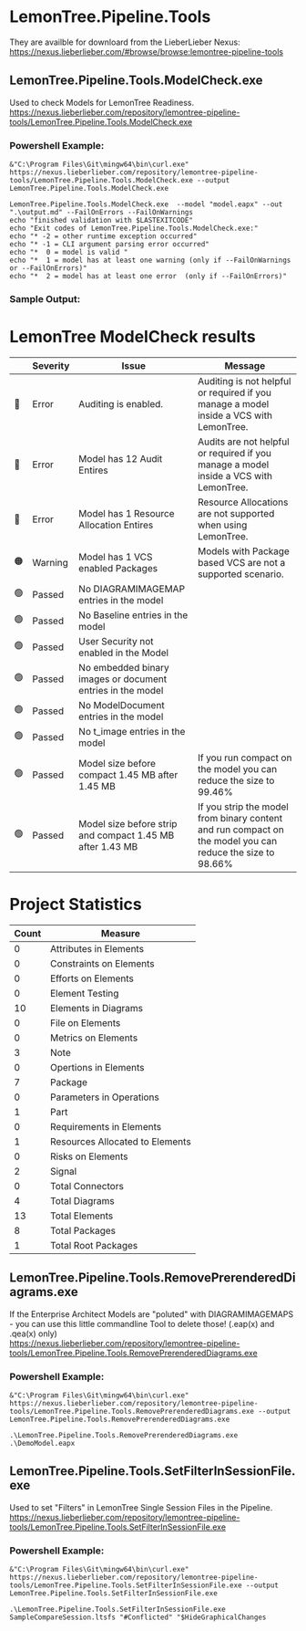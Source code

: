 # LemonTree.Pipeline.Tools

They are availble for downloard from the LieberLieber Nexus:\
https://nexus.lieberlieber.com/#browse/browse:lemontree-pipeline-tools

## LemonTree.Pipeline.Tools.ModelCheck.exe
Used to check Models for LemonTree Readiness.
https://nexus.lieberlieber.com/repository/lemontree-pipeline-tools/LemonTree.Pipeline.Tools.ModelCheck.exe
     

### Powershell Example:
```
&"C:\Program Files\Git\mingw64\bin\curl.exe" https://nexus.lieberlieber.com/repository/lemontree-pipeline-tools/LemonTree.Pipeline.Tools.ModelCheck.exe --output LemonTree.Pipeline.Tools.ModelCheck.exe

LemonTree.Pipeline.Tools.ModelCheck.exe  --model "model.eapx" --out ".\output.md" --FailOnErrors --FailOnWarnings
echo "finished validation with $LASTEXITCODE"
echo "Exit codes of LemonTree.Pipeline.Tools.ModelCheck.exe:"
echo "* -2 = other runtime exception occurred"
echo "* -1 = CLI argument parsing error occurred"
echo "*  0 = model is valid "
echo "*  1 = model has at least one warning (only if --FailOnWarnings or --FailOnErrors)"
echo "*  2 = model has at least one error  (only if --FailOnErrors)"
```

### Sample Output:

# LemonTree ModelCheck results
| | Severity | Issue | Message |
|----------|----------|---------|---------|
|:red_circle:|Error|Auditing is enabled.|Auditing is not helpful or required if you manage a model inside a VCS with LemonTree.|
|:red_circle:|Error|Model has 12 Audit Entires|Audits are not helpful or required if you manage a model inside a VCS with LemonTree.|
|:red_circle:|Error|Model has 1 Resource Allocation Entires|Resource Allocations are not supported when using LemonTree.|
|:orange_circle:|Warning|Model has 1 VCS enabled Packages|Models with Package based VCS  are not a supported scenario.|
|:green_circle:|Passed|No DIAGRAMIMAGEMAP entries in the model||
|:green_circle:|Passed|No Baseline entries in the model||
|:green_circle:|Passed|User Security not enabled in the Model||
|:green_circle:|Passed|No embedded binary images or document entries in the model||
|:green_circle:|Passed|No ModelDocument entries in the model||
|:green_circle:|Passed|No t_image entries in the model||
|:green_circle:|Passed|Model size before compact 1.45 MB after 1.45 MB|If you run compact on the model you can reduce the size to 99.46%|
|:green_circle:|Passed|Model size before strip and compact 1.45 MB after 1.43 MB|If you strip the model from binary content and run compact on the model you can reduce the size to 98.66%|

# Project Statistics
|Count|Measure|
|-------|-------|
|0|Attributes in Elements|
|0|Constraints on Elements|
|0|Efforts on Elements|
|0|Element Testing|
|10|Elements in Diagrams|
|0|File on Elements|
|0|Metrics on Elements|
|3|Note|
|0|Opertions in Elements|
|7|Package|
|0|Parameters in Operations|
|1|Part|
|0|Requirements in Elements|
|1|Resources Allocated to Elements|
|0|Risks on Elements|
|2|Signal|
|0|Total Connectors|
|4|Total Diagrams|
|13|Total Elements|
|8|Total Packages|
|1|Total Root Packages|




## LemonTree.Pipeline.Tools.RemovePrerenderedDiagrams.exe
If the Enterprise Architect Models are "poluted" with DIAGRAMIMAGEMAPS - you can use this little commandline Tool to delete those! (.eap(x) and .qea(x) only)\
https://nexus.lieberlieber.com/repository/lemontree-pipeline-tools/LemonTree.Pipeline.Tools.RemovePrerenderedDiagrams.exe

### Powershell Example:
```
&"C:\Program Files\Git\mingw64\bin\curl.exe" https://nexus.lieberlieber.com/repository/lemontree-pipeline-tools/LemonTree.Pipeline.Tools.RemovePrerenderedDiagrams.exe --output LemonTree.Pipeline.Tools.RemovePrerenderedDiagrams.exe

.\LemonTree.Pipeline.Tools.RemovePrerenderedDiagrams.exe .\DemoModel.eapx
```

## LemonTree.Pipeline.Tools.SetFilterInSessionFile.exe
Used to set "Filters" in LemonTree Single Session Files in the Pipeline.\
https://nexus.lieberlieber.com/repository/lemontree-pipeline-tools/LemonTree.Pipeline.Tools.SetFilterInSessionFile.exe

### Powershell Example:
```
&"C:\Program Files\Git\mingw64\bin\curl.exe" https://nexus.lieberlieber.com/repository/lemontree-pipeline-tools/LemonTree.Pipeline.Tools.SetFilterInSessionFile.exe --output LemonTree.Pipeline.Tools.SetFilterInSessionFile.exe

.\LemonTree.Pipeline.Tools.SetFilterInSessionFile.exe SampleCompareSession.ltsfs "#Conflicted" "$HideGraphicalChanges
```

